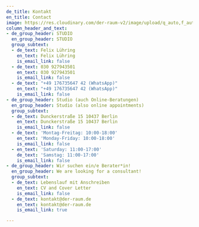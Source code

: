 ```yaml
---
de_title: Kontakt
en_title: Contact
image: https://res.cloudinary.com/der-raum-v2/image/upload/q_auto,f_auto,dpr_auto/v1614947617/DER-RAUM-Kueche-Holz-Lamellen-Kitchen_njsnwg_u2ydip.jpg
column_header_and_text:
- de_group_header: STUDIO
  en_group_header: STUDIO
  group_subtext:
  - de_text: Felix Lühring
    en_text: Felix Lühring
    is_email_link: false
  - de_text: 030 927943501
    en_text: 030 927943501
    is_email_link: false
  - de_text: "+49 176735647 42 (WhatsApp)"
    en_text: "+49 176735647 42 (WhatsApp)"
    is_email_link: false
- de_group_header: Studio (auch Online-Beratungen)
  en_group_header: Studio (also online appointments)
  group_subtext:
  - de_text: Dunckerstraße 15 10437 Berlin
    en_text: Dunckerstraße 15 10437 Berlin
    is_email_link: false
  - de_text: 'Montag-Freitag: 10:00-18:00'
    en_text: 'Monday-Friday: 10:00-18:00'
    is_email_link: false
  - en_text: 'Saturday: 11:00-17:00'
    de_text: 'Samstag: 11:00-17:00'
    is_email_link: false
- de_group_header: Wir suchen ein/e Berater*in!
  en_group_header: We are looking for a consultant!
  group_subtext:
  - de_text: Lebenslauf mit Anschreiben
    en_text: CV and Cover Letter
    is_email_link: false
  - de_text: kontakt@der-raum.de
    en_text: kontakt@der-raum.de
    is_email_link: true

---
```

